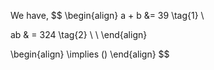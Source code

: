 We have,
$$
\begin{align}
a + b &= 39 \tag{1} \\

ab & = 324 \tag{2} \\ \\
\end{align}

\begin{align}
\implies ()
\end{align}
$$